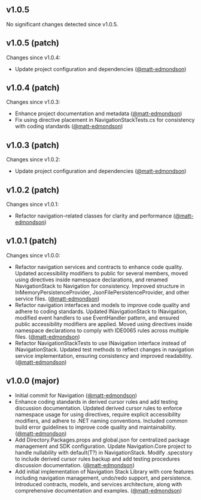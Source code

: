 ## v1.0.5

No significant changes detected since v1.0.5.
## v1.0.5 (patch)

Changes since v1.0.4:

- Update project configuration and dependencies ([@matt-edmondson](https://github.com/matt-edmondson))
## v1.0.4 (patch)

Changes since v1.0.3:

- Enhance project documentation and metadata ([@matt-edmondson](https://github.com/matt-edmondson))
- Fix using directive placement in NavigationStackTests.cs for consistency with coding standards ([@matt-edmondson](https://github.com/matt-edmondson))
## v1.0.3 (patch)

Changes since v1.0.2:

- Update project configuration and dependencies ([@matt-edmondson](https://github.com/matt-edmondson))
## v1.0.2 (patch)

Changes since v1.0.1:

- Refactor navigation-related classes for clarity and performance ([@matt-edmondson](https://github.com/matt-edmondson))
## v1.0.1 (patch)

Changes since v1.0.0:

- Refactor navigation services and contracts to enhance code quality. Updated accessibility modifiers to public for several members, moved using directives inside namespace declarations, and renamed NavigationStack to Navigation for consistency. Improved structure in InMemoryPersistenceProvider, JsonFilePersistenceProvider, and other service files. ([@matt-edmondson](https://github.com/matt-edmondson))
- Refactor navigation interfaces and models to improve code quality and adhere to coding standards. Updated INavigationStack to INavigation, modified event handlers to use EventHandler<T> pattern, and ensured public accessibility modifiers are applied. Moved using directives inside namespace declarations to comply with IDE0065 rules across multiple files. ([@matt-edmondson](https://github.com/matt-edmondson))
- Refactor NavigationStackTests to use INavigation interface instead of INavigationStack. Updated test methods to reflect changes in navigation service implementation, ensuring consistency and improved readability. ([@matt-edmondson](https://github.com/matt-edmondson))
## v1.0.0 (major)

- Initial commit for Navigation ([@matt-edmondson](https://github.com/matt-edmondson))
- Enhance coding standards in derived cursor rules and add testing discussion documentation. Updated derived cursor rules to enforce namespace usage for using directives, require explicit accessibility modifiers, and adhere to .NET naming conventions. Included common build error guidelines to improve code quality and maintainability. ([@matt-edmondson](https://github.com/matt-edmondson))
- Add Directory.Packages.props and global.json for centralized package management and SDK configuration. Update Navigation.Core project to handle nullability with default(T?) in NavigationStack. Modify .specstory to include derived cursor rules backup and add testing procedures discussion documentation. ([@matt-edmondson](https://github.com/matt-edmondson))
- Add initial implementation of Navigation Stack Library with core features including navigation management, undo/redo support, and persistence. Introduced contracts, models, and services architecture, along with comprehensive documentation and examples. ([@matt-edmondson](https://github.com/matt-edmondson))
